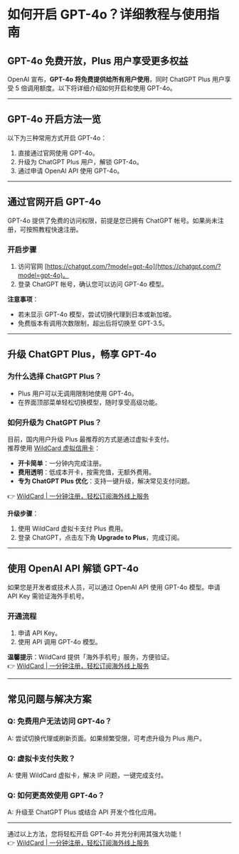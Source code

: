 # 如何开启 GPT-4o？详细教程与使用指南

## GPT-4o 免费开放，Plus 用户享受更多权益

OpenAI 宣布，**GPT-4o 将免费提供给所有用户使用**，同时 ChatGPT Plus 用户享受 5 倍调用额度。以下将详细介绍如何开启和使用 GPT-4o。

---

## GPT-4o 开启方法一览

以下为三种常用方式开启 GPT-4o：

1. 直接通过官网使用 GPT-4o。
2. 升级为 ChatGPT Plus 用户，解锁 GPT-4o。
3. 通过申请 OpenAI API 使用 GPT-4o。

---

## 通过官网开启 GPT-4o

GPT-4o 提供了免费的访问权限，前提是您已拥有 ChatGPT 帐号。如果尚未注册，可按照教程快速注册。

### 开启步骤
1. 访问官网 [https://chatgpt.com/?model=gpt-4o](https://chatgpt.com/?model=gpt-4o)。
2. 登录 ChatGPT 帐号，确认您可以访问 GPT-4o 模型。

**注意事项**：
- 若未显示 GPT-4o 模型，尝试切换代理到日本或新加坡。
- 免费版本有调用次数限制，超出后将切换至 GPT-3.5。

---

## 升级 ChatGPT Plus，畅享 GPT-4o

### 为什么选择 ChatGPT Plus？
- Plus 用户可以无调用限制地使用 GPT-4o。
- 在界面顶部菜单轻松切换模型，随时享受高级功能。

### 如何升级为 ChatGPT Plus？
目前，国内用户升级 Plus 最推荐的方式是通过虚拟卡支付。  
推荐使用 [WildCard 虚拟信用卡](https://bit.ly/bewildcard)：

- **开卡简单**：一分钟内完成注册。
- **费用透明**：低成本开卡，按需充值，无额外费用。
- **专为 ChatGPT Plus 优化**：支持一键升级，解决常见支付问题。

👉 [WildCard | 一分钟注册，轻松订阅海外线上服务](https://bit.ly/bewildcard)

**升级步骤**：
1. 使用 WildCard 虚拟卡支付 Plus 费用。
2. 登录 ChatGPT，点击左下角 **Upgrade to Plus**，完成订阅。

---

## 使用 OpenAI API 解锁 GPT-4o

如果您是开发者或技术人员，可以通过 OpenAI API 使用 GPT-4o 模型。申请 API Key 需验证海外手机号。

### 开通流程
1. 申请 API Key。
2. 使用 API 调用 GPT-4o 模型。

**温馨提示**：WildCard 提供「海外手机号」服务，方便验证。  
👉 [WildCard | 一分钟注册，轻松订阅海外线上服务](https://bit.ly/bewildcard)

---

## 常见问题与解决方案

### Q: 免费用户无法访问 GPT-4o？
A: 尝试切换代理或刷新页面。如果频繁受限，可考虑升级为 Plus 用户。

### Q: 虚拟卡支付失败？
A: 使用 WildCard 虚拟卡，解决 IP 问题，一键完成支付。

### Q: 如何更高效使用 GPT-4o？
A: 升级至 ChatGPT Plus 或结合 API 开发个性化应用。

---

通过以上方法，您将轻松开启 GPT-4o 并充分利用其强大功能！  
👉 [WildCard | 一分钟注册，轻松订阅海外线上服务](https://bit.ly/bewildcard)
